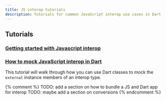```yaml
---
title: JS interop tutorials
description: Tutorials for common JavaScript interop use cases in Dart.
---
```


## Tutorials

### [Getting started with Javascript interop][]



### [How to mock JavaScript interop in Dart][]

This tutorial will walk through how you can use Dart classes to mock the
`external` instance members of an interop type.

{% comment %}
TODO: add a section on how to bundle a JS and Dart app for interop
TODO: maybe add a section on conversions
{% endcomment %}

[Getting started with Javascript interop]: /interop/js-interop/start
[How to mock JavaScript interop in Dart]: /interop/js-interop/mock
